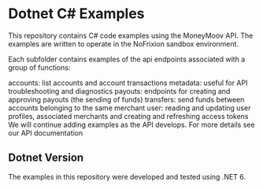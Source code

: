 # Dotnet C# Examples
This repository contains C# code examples using the MoneyMoov API. The examples are written to operate in the NoFrixion sandbox environment.

Each subfolder contains examples of the api endpoints associated with a group of functions:

accounts: list accounts and account transactions
metadata: useful for API troubleshooting and diagnostics
payouts: endpoints for creating and approving payouts (the sending of funds)
transfers: send funds between accounts belonging to the same merchant
user: reading and updating user profiles, associated merchants and creating and refreshing access tokens
We will continue adding examples as the API develops. For more details see our API documentation

## Dotnet Version
The examples in this repository were developed and tested using .NET 6.
